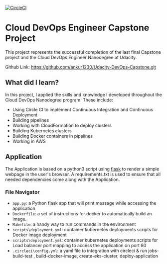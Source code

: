 [![CircleCI](https://dl.circleci.com/status-badge/img/gh/ankur1230/Udacity-DevOps-Capstone/tree/main.svg?style=svg)](https://dl.circleci.com/status-badge/redirect/gh/ankur1230/Udacity-DevOps-Capstone/tree/main)

# Cloud DevOps Engineer Capstone Project

This project represents the successful completion of the last final Capstone project and the Cloud DevOps Engineer Nanodegree at Udacity.

Github Link: https://github.com/ankur1230/Udacity-DevOps-Capstone.git

## What did I learn?

In this project, I applied the skills and knowledge I developed throughout the Cloud DevOps Nanodegree program. These include:
- Using Circle CI to implement Continuous Integration and Continuous Deployment
- Building pipelines
- Working with CloudFormation to deploy clusters
- Building Kubernetes clusters
- Building Docker containers in pipelines
- Working in AWS

## Application

The Application is based on a python3 script using <a target="_blank" href="https://flask.palletsprojects.com">flask</a> to render a simple webpage in the user's browser.
A requirements.txt is used to ensure that all needed dependencies come along with the Application.

### File Navigator

* `app.py`: a Python flask app that will print message while accessing the application
* `Dockerfile`: a set of instructions for docker to automatically build an image.
* `Makefile`: a handy way to run commands in the environment
* `scripts\deployment.yml`: container kubernetes deployments scripts for Docker image deployment 
* `scripts\deployment.yml`: container kubernetes deployments scripts for Load balancer port mapping to access the application on port 80
* `.circleci\config.yml`: a yaml file to integration with circleci & run jobs- build-test , build-docker-image, create-eks-cluster, deploy-application